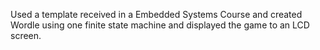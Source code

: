 Used a template received in a Embedded Systems Course and created Wordle using one finite state machine and displayed the game to an LCD screen.